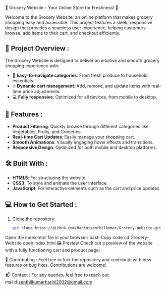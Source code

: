 🛒 Grocery Website - Your Online Store for Freshness! 🌱

Welcome to the Grocery Website, an online platform that makes grocery shopping easy and accessible. This project features a sleek, responsive design that provides a seamless user experience, helping customers browse, add items to their cart, and checkout efficiently.


## 🎯 Project Overview : 

The Grocery Website is designed to deliver an intuitive and smooth grocery shopping experience with:

- 🛒 **Easy-to-navigate categories**: From fresh produce to household essentials.
- 🔥 **Dynamic cart management**: Add, remove, and update items with real-time price adjustments.
- 💻 **Fully responsive**: Optimized for all devices, from mobile to desktop.


## 🚀 Features :

- **Product Filtering**: Quickly browse through different categories like Vegetables, Fruits, and Groceries.
- **Real-time Cart Updates**: Easily manage your shopping cart.
- **Smooth Animations**: Visually engaging hover effects and transitions.
- **Responsive Design**: Optimized for both mobile and desktop platforms.

## 🛠️ Built With :

- **HTML5**: For structuring the website.
- **CSS3**: To style and animate the user interface.
- **JavaScript**: For interactive elements such as the cart and price updates.

## 💻 How to Get Started :

1. Clone the repository:
   ```bash
   git clone https://github.com/Harinisenthilkumar/Grocery-Website.git
Open the index.html file in your browser:
bash
Copy code
cd Grocery-Website
open index.html
🖼️ Preview
Check out a preview of the website with a fully functioning cart and product page:


🤝 Contributing :
Feel free to fork the repository and contribute with new features or bug fixes. Contributions are welcome!

📬 Contact :
For any queries, feel free to reach out:
mailid:senthilkumarharini2002@gmail.com

 
